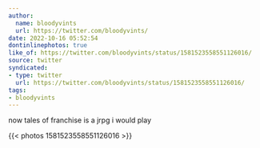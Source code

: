 ```yaml
---
author:
  name: bloodyvints
  url: https://twitter.com/bloodyvints/
date: 2022-10-16 05:52:54
dontinlinephotos: true
like_of: https://twitter.com/bloodyvints/status/1581523558551126016/
source: twitter
syndicated:
- type: twitter
  url: https://twitter.com/bloodyvints/status/1581523558551126016/
tags:
- bloodyvints
---
```


now tales of franchise is a jrpg i would play 

{{< photos 1581523558551126016 >}}